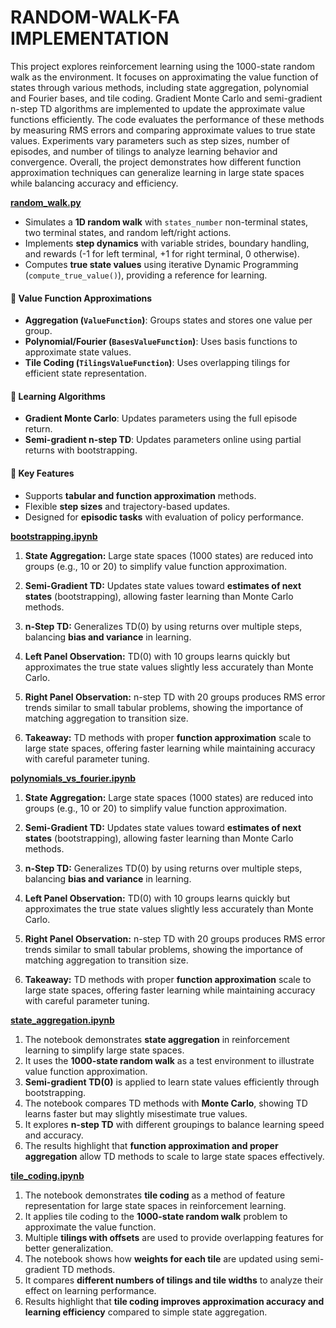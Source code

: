 # RANDOM-WALK-FA IMPLEMENTATION

This project explores reinforcement learning using the 1000-state random walk as the environment. It focuses on approximating the value function of states through various methods, including state aggregation, polynomial and Fourier bases, and tile coding. Gradient Monte Carlo and semi-gradient n-step TD algorithms are implemented to update the approximate value functions efficiently. The code evaluates the performance of these methods by measuring RMS errors and comparing approximate values to true state values. Experiments vary parameters such as step sizes, number of episodes, and number of tilings to analyze learning behavior and convergence. Overall, the project demonstrates how different function approximation techniques can generalize learning in large state spaces while balancing accuracy and efficiency.






[**random_walk.py**](./random_walk.py)


* Simulates a **1D random walk** with `states_number` non-terminal states, two terminal states, and random left/right actions.
* Implements **step dynamics** with variable strides, boundary handling, and rewards (-1 for left terminal, +1 for right terminal, 0 otherwise).
* Computes **true state values** using iterative Dynamic Programming (`compute_true_value()`), providing a reference for learning.

#### 🔹 Value Function Approximations

* **Aggregation (`ValueFunction`)**: Groups states and stores one value per group.
* **Polynomial/Fourier (`BasesValueFunction`)**: Uses basis functions to approximate state values.
* **Tile Coding (`TilingsValueFunction`)**: Uses overlapping tilings for efficient state representation.

#### 🔹 Learning Algorithms

* **Gradient Monte Carlo**: Updates parameters using the full episode return.
* **Semi-gradient n-step TD**: Updates parameters online using partial returns with bootstrapping.

#### 🔹 Key Features

* Supports **tabular and function approximation** methods.
* Flexible **step sizes** and trajectory-based updates.
* Designed for **episodic tasks** with evaluation of policy performance.

[**bootstrapping.ipynb**](./bootstrapping.ipynb)

1. **State Aggregation:** Large state spaces (1000 states) are reduced into groups (e.g., 10 or 20) to simplify value function approximation.

2. **Semi-Gradient TD:** Updates state values toward **estimates of next states** (bootstrapping), allowing faster learning than Monte Carlo methods.

3. **n-Step TD:** Generalizes TD(0) by using returns over multiple steps, balancing **bias and variance** in learning.

4. **Left Panel Observation:** TD(0) with 10 groups learns quickly but approximates the true state values slightly less accurately than Monte Carlo.

5. **Right Panel Observation:** n-step TD with 20 groups produces RMS error trends similar to small tabular problems, showing the importance of matching aggregation to transition size.

6. **Takeaway:** TD methods with proper **function approximation** scale to large state spaces, offering faster learning while maintaining accuracy with careful parameter tuning.


[**polynomials_vs_fourier.ipynb**](./random-walk-fa/notebooks/polynomials_vs_fourier.ipynb)

1. **State Aggregation:** Large state spaces (1000 states) are reduced into groups (e.g., 10 or 20) to simplify value function approximation.

2. **Semi-Gradient TD:** Updates state values toward **estimates of next states** (bootstrapping), allowing faster learning than Monte Carlo methods.

3. **n-Step TD:** Generalizes TD(0) by using returns over multiple steps, balancing **bias and variance** in learning.

4. **Left Panel Observation:** TD(0) with 10 groups learns quickly but approximates the true state values slightly less accurately than Monte Carlo.

5. **Right Panel Observation:** n-step TD with 20 groups produces RMS error trends similar to small tabular problems, showing the importance of matching aggregation to transition size.

6. **Takeaway:** TD methods with proper **function approximation** scale to large state spaces, offering faster learning while maintaining accuracy with careful parameter tuning.


[**state_aggregation.ipynb**](./random-walk-fa/notebooks/state_aggregation.ipynb)

1. The notebook demonstrates **state aggregation** in reinforcement learning to simplify large state spaces.
2. It uses the **1000-state random walk** as a test environment to illustrate value function approximation.
3. **Semi-gradient TD(0)** is applied to learn state values efficiently through bootstrapping.
4. The notebook compares TD methods with **Monte Carlo**, showing TD learns faster but may slightly misestimate true values.
5. It explores **n-step TD** with different groupings to balance learning speed and accuracy.
6. The results highlight that **function approximation and proper aggregation** allow TD methods to scale to large state spaces effectively.

[**tile_coding.ipynb**](./random-walk-fa/notebooks/tile_coding.ipynb)

1. The notebook demonstrates **tile coding** as a method of feature representation for large state spaces in reinforcement learning.
2. It applies tile coding to the **1000-state random walk** problem to approximate the value function.
3. Multiple **tilings with offsets** are used to provide overlapping features for better generalization.
4. The notebook shows how **weights for each tile** are updated using semi-gradient TD methods.
5. It compares **different numbers of tilings and tile widths** to analyze their effect on learning performance.
6. Results highlight that **tile coding improves approximation accuracy and learning efficiency** compared to simple state aggregation.




